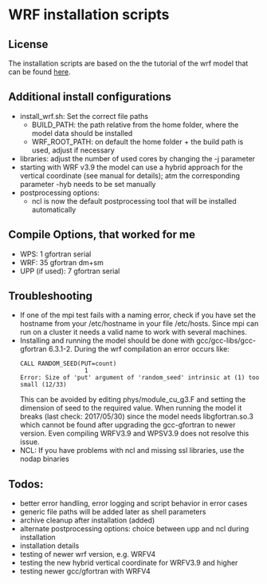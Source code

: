 # WRF installation scripts

## License
The installation scripts are based on the the tutorial of the wrf model that can be found
[here](http://www2.mmm.ucar.edu/wrf/OnLineTutorial/compilation_tutorial.php).

## Additional install configurations
* install_wrf.sh: Set the correct file paths
  - BUILD_PATH: the path relative from the home folder, where the model data
    should be installed
  - WRF_ROOT_PATH: on default the home folder + the build path is used, adjust if necessary
* libraries: adjust the number of used cores by changing the -j parameter
* starting with WRF v3.9 the model can use a hybrid approach for the vertical coordinate
  (see manual for details); atm the corresponding parameter -hyb needs to be set manually
* postprocessing options:
  - ncl is now the default postprocessing tool that will be installed automatically

## Compile Options, that worked for me
* WPS: 1 gfortran serial
* WRF: 35 gfortran dm+sm
* UPP (if used): 7 gfortran serial

## Troubleshooting
* If one of the mpi test fails with a naming error, check if you have set the
hostname from your /etc/hostname in your file /etc/hosts. Since mpi can run
on a cluster it needs a valid name to work with several machines.
* Installing and running the model should be done with gcc/gcc-libs/gcc-gfortran
  6.3.1-2. During the wrf compilation an error occurs like:
   ```
   CALL RANDOM_SEED(PUT=count)
                     1
   Error: Size of 'put' argument of 'random_seed' intrinsic at (1) too small (12/33)
    ```
    This can be avoided by editing phys/module_cu_g3.F and setting the dimension of seed
    to the required value.
    When running the model it breaks (last check: 2017/05/30) since the model needs libgfortran.so.3
    which cannot be found after upgrading the gcc-gfortran to newer version. Even compiling WRFV3.9 and
    WPSV3.9 does not resolve this issue.
* NCL: If you have problems with ncl and missing ssl libraries, use the nodap binaries

## Todos:
* better error handling, error logging and script behavior in error cases
* generic file paths will be added later as shell parameters
* archive cleanup after installation (added)
* alternate postprocessing options: choice between upp and ncl during installation
* installation details
* testing of newer wrf version, e.g. WRFV4
* testing the new hybrid vertical coordinate for WRFV3.9 and higher
* testing newer gcc/gfortran with WRFV4
